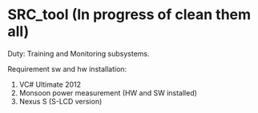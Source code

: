 SRC_tool (In progress of clean them all)
========

Duty: Training and Monitoring subsystems.

Requirement sw and hw installation:

1) VC# Ultimate 2012
2) Monsoon power measurement (HW and SW installed)
3) Nexus S (S-LCD version)

